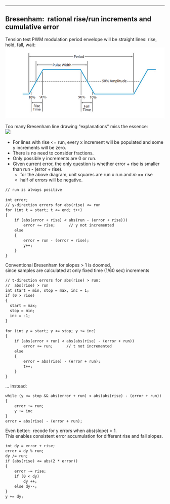 
---
Bresenham:&nbsp; rational rise/run increments and cumulative error
---

Tension test PWM modulation period envelope will be straight lines: rise, hold, fall, wait:  
![](https://github.com/blekenbleu/Direct-Drive-harness-tension-tester/raw/main/test.png)  

Too many Bresenham line drawing "explanations" miss the essence:  
![](https://www.cs.helsinki.fi/group/goa/mallinnus/lines/bres1.gif)  
- For lines with rise <= run, every x increment will be populated and some y increments will be zero.
- There is no need to consider fractions.
- Only possible y increments are 0 or run.
- Given current error, the only question is whether error + rise is smaller than run - (error + rise).
	- for the above diagram, unit squares are run x run and *m* == rise
	- half of errors will be negative.

```
// run is always positive

int error;
// y-direction errors for abs(rise) <= run
for (int t = start; t <= end; t++)
{
	if (abs(error + rise) < abs(run - (error + rise)))
		error += rise;		// y not incremented
	else
	{
		error = run - (error + rise);
		y++;
	}
}
```
Conventional Bresenham for slopes > 1 is doomed,  
since samples are calculated at only fixed time (1/60 sec) increments
```
// t-direction errors for abs(rise) > run:
//  abs(rise) > run
int start = min, stop = max, inc = 1;
if (0 > rise)
{
  start = max;
  stop = min;
  inc = -1;
}

for (int y = start; y <= stop; y += inc)
{
    if (abs(error + run) < abs(abs(rise) - (error + run))
        error += run;      // t not incremented
    else
    {
        error = abs(rise) - (error + run);
        t++;
    }
}

```

... instead:
```
while (y <= stop && abs(error + run) < abs(abs(rise) - (error + run))
{
	error += run;
	y += inc
}
error = abs(rise) - (error + run);
```
Even better:&nbsp; recode for y errors when abs(slope) > 1.  
This enables consistent error accumulation for different rise and fall slopes.
```
int dy = error + rise;
error = dy % run;
dy /= run;
if (abs(rise) <= abs(2 * error))
{
	error -= rise;
	if (0 < dy)
		dy ++;
	else dy--;
}
y += dy;
```
